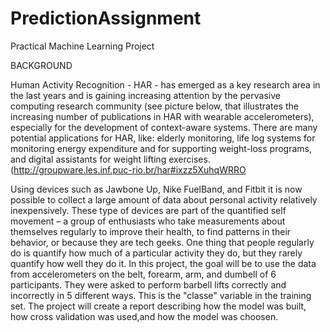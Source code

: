 # PredictionAssignment
Practical Machine Learning Project

BACKGROUND

Human Activity Recognition - HAR - has emerged as a key research area in the last years and is gaining increasing attention by the pervasive computing research community (see picture below, that illustrates the increasing number of publications in HAR with wearable accelerometers), especially for the development of context-aware systems. There are many potential applications for HAR, like: elderly monitoring, life log systems for monitoring energy expenditure and for supporting weight-loss programs, and digital assistants for weight lifting exercises. (http://groupware.les.inf.puc-rio.br/har#ixzz5XuhqWRRO

Using devices such as Jawbone Up, Nike FuelBand, and Fitbit it is now possible to collect a large amount of data about personal activity relatively inexpensively. These type of devices are part of the quantified self movement – a group of enthusiasts who take measurements about themselves regularly to improve their health, to find patterns in their behavior, or because they are tech geeks. One thing that people regularly do is quantify how much of a particular activity they do, but they rarely quantify how well they do it.
In this project, the goal will be to use the data from accelerometers on the belt, forearm, arm, and dumbell of 6 participants. They were asked to perform barbell lifts correctly and incorrectly in 5 different ways. This is the "classe" variable in the training set. The project will create a report describing how the model was built, how cross validation was used,and how the model was choosen. 
